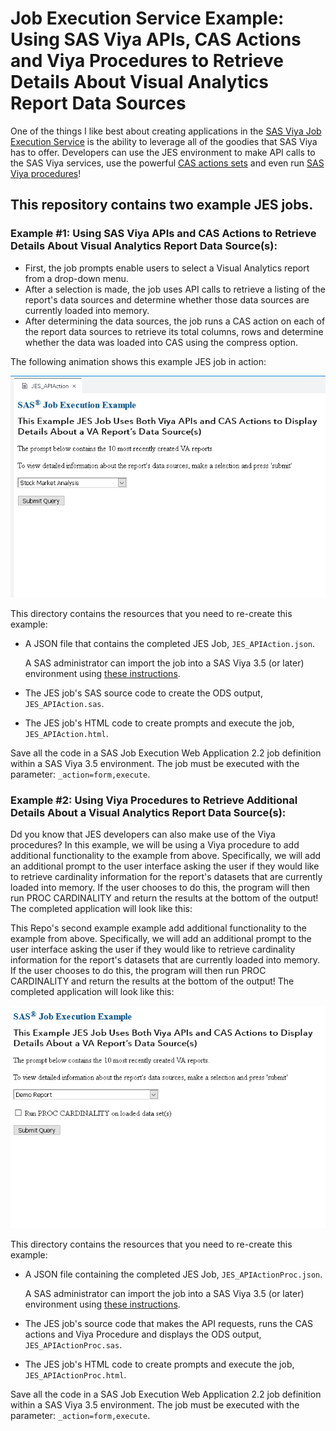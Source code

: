 # Job Execution Service Example: Using SAS Viya APIs, CAS Actions and Viya Procedures to Retrieve Details About Visual Analytics Report Data Sources

One of the things I like best about creating applications in the
[SAS Viya Job Execution Service](https://go.documentation.sas.com/?cdcId=jobexeccdc&cdcVersion=2.2&docsetId=jobexecug&docsetTarget=titlepage.htm&locale=en#p0izfftsr05kf6n1barcj6t2pxid)
is the ability to leverage all of the goodies that SAS Viya has to offer.
Developers can use the JES environment to make API calls to the SAS Viya
services, use the powerful
[CAS actions sets](https://go.documentation.sas.com/?docsetId=pgmdiff&docsetTarget=p06ibhzb2bklaon1a86ili3wpil9.htm&docsetVersion=3.5&locale=en)
and even run
[SAS Viya procedures](https://go.documentation.sas.com/?docsetId=pgmdiff&docsetTarget=n16pcp93f99tsen11ks9rgnongpw.htm&docsetVersion=3.5&locale=en)!

## This repository contains two example JES jobs.  

### Example #1: Using SAS Viya APIs and CAS Actions to Retrieve Details About Visual Analytics Report Data Source(s):

- First, the job prompts enable users to select a Visual Analytics report from a
  drop-down menu.
- After a selection is made, the job uses API calls to retrieve a listing of the
  report's data sources and determine whether those data sources are currently
  loaded into memory.
- After determining the data sources, the job runs a CAS action on each of the
  report data sources to retrieve its total columns, rows and determine whether
  the data was loaded into CAS using the compress option.

The following animation shows this example JES job in action:

![Sample HTML form](./JES_APIAction.gif)

This directory contains the resources that you need to re-create this example:

- A JSON file that contains the completed JES Job, `JES_APIAction.json`.

  A SAS administrator can import the job into a SAS Viya 3.5 (or later)
  environment using
  [these instructions](https://go.documentation.sas.com/?docsetId=calpromotion&docsetTarget=n0djzpossyj6rrn1vvi1wfvp2qhp.htm&docsetVersion=3.5&locale=en#p1h997oay4wsjon1uby6m99zzhsx).

- The JES job's SAS source code to create the ODS output, `JES_APIAction.sas`.
- The JES job's HTML code to create prompts and execute the job,
  `JES_APIAction.html`.

Save all the code in a SAS Job Execution Web Application 2.2 job definition
within a SAS Viya 3.5 environment. The job must be executed with the parameter:
`_action=form,execute`.

### Example #2: Using Viya Procedures to Retrieve Additional Details About a Visual Analytics Report Data Source(s):

Dd you know that JES developers can also make use of the Viya procedures?  In this example, we will be using a Viya procedure to add additional functionality to the example from above.  Specifically, we will add an additional prompt to the user interface asking the user if they would like to retrieve cardinality information for the report's datasets that are currently loaded into memory.  If the user chooses to do this, the program will then run PROC CARDINALITY and return the results at the bottom of the output!  The completed application will look like this:

This Repo's second example example add additional functionality to the example from above.  Specifically, we will add an additional prompt to the user interface asking the user if they would like to retrieve cardinality information for the report's datasets that are currently loaded into memory.  If the user chooses to do this, the program will then run PROC CARDINALITY and return the results at the bottom of the output!  The completed application will look like this:

![Sample HTML form](./apiActionProc.gif)

This directory contains the resources that you need to re-create this example:
- A JSON file containing the completed JES Job, `JES_APIActionProc.json`.

  A SAS administrator can import the job into a SAS Viya 3.5 (or later)
  environment using
  [these instructions](https://go.documentation.sas.com/?docsetId=calpromotion&docsetTarget=n0djzpossyj6rrn1vvi1wfvp2qhp.htm&docsetVersion=3.5&locale=en#p1h997oay4wsjon1uby6m99zzhsx).

- The JES job's source code that makes the API requests, runs the CAS actions and Viya Procedure and displays the ODS output, `JES_APIActionProc.sas`.
- The JES job's HTML code to create prompts and execute the job,
  `JES_APIActionProc.html`.

Save all the code in a SAS Job Execution Web Application 2.2 job definition
within a SAS Viya 3.5 environment. The job must be executed with the parameter:
`_action=form,execute`.


